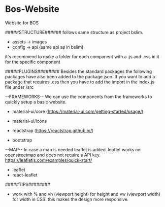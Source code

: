 # Bos-Website
Website for BOS

#####STRUCTURE######
follows same structure as project bslim.

 * assets -> images
 * config -> api (same api as in bslim)

it's recommend to make a folder for each component with a .js and .css in it for the specific component



#####PLUGINS########
Besides the standard packages the following packages have also been added to the package.json.
If you want to add a package that requires .css then you have to add the import in the index.js file under /src

--FRAMEWORKS--
We can use the components from the frameworks to quickly setup a basic website.

  * material-ui/core (https://material-ui.com/getting-started/usage/)
  * material-ui/icons
  
  * reactstrap (https://reactstrap.github.io/)
  * bootstrap
  
--MAP--
In case a map is needed leaflet is added. leaflet works on openstreetmap and does not require a API key.
https://leafletjs.com/examples/quick-start/
 
  * leaflet
  * react-leaflet
  
#####TIPS########
 * work with % and vh (viewport height) for height and vw (viewport width) for width in CSS. this makes the design more responsive.

